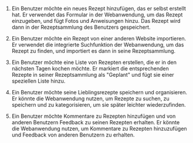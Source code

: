 1. Ein Benutzer möchte ein neues Rezept hinzufügen, das er selbst erstellt hat. Er verwendet das Formular in der Webanwendung, um das Rezept einzugeben, und fügt Fotos und Anweisungen hinzu. Das Rezept wird dann in der Rezeptsammlung des Benutzers gespeichert.

2. Ein Benutzer möchte ein Rezept von einer anderen Website importieren. Er verwendet die integrierte Suchfunktion der Webanwendung, um das Rezept zu finden, und importiert es dann in seine Rezeptsammlung.

3. Ein Benutzer möchte eine Liste von Rezepten erstellen, die er in den nächsten Tagen kochen möchte. Er markiert die entsprechenden Rezepte in seiner Rezeptsammlung als "Geplant" und fügt sie einer speziellen Liste hinzu.

4. Ein Benutzer möchte seine Lieblingsrezepte speichern und organisieren. Er könnte die Webanwendung nutzen, um Rezepte zu suchen, zu speichern und zu kategorisieren, um sie später leichter wiederzufinden.

5. Ein Benutzer möchte Kommentare zu Rezepten hinzufügen und von anderen Benutzern Feedback zu seinen Rezepten erhalten. Er könnte die Webanwendung nutzen, um Kommentare zu Rezepten hinzuzufügen und Feedback von anderen Benutzern zu erhalten.
